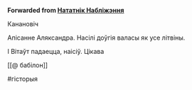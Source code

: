 **Forwarded from [Нататнік Набліжэння](https://t.me/c/1417989827/2507)**

Канановіч

Апісанне Аляксандра. Насілі доўгія валасы як усе літвіны.

І Вітаўт падаецца, наісіў. Цікава

[[@ бабілон]]

#гісторыя